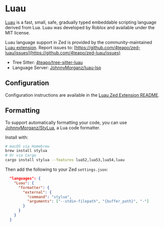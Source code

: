 # Luau

[Luau](https://luau-lang.org/) is a fast, small, safe, gradually typed embeddable scripting language derived from Lua. Luau was developed by Roblox and available under the MIT license.

Luau language support in Zed is provided by the community-maintained [Luau extension](https://github.com/4teapo/zed-luau).
Report issues to: [https://github.com/4teapo/zed-luau/issues](https://github.com/4teapo/zed-luau/issues)

- Tree Sitter: [4teapo/tree-sitter-luau](https://github.com/4teapo/tree-sitter-luau)
- Language Server: [JohnnyMorganz/luau-lsp](https://github.com/JohnnyMorganz/luau-lsp)

## Configuration

Configuration instructions are available in the [Luau Zed Extension README](https://github.com/4teapo/zed-luau).

## Formatting

To support automatically formatting your code, you can use [JohnnyMorganz/StyLua](https://github.com/JohnnyMorganz/StyLua), a Lua code formatter.

Install with:

```sh
# macOS via Homebrew
brew install stylua
# Or via Cargo
cargo install stylua --features lua52,lua53,lua54,luau
```

Then add the following to your Zed `settings.json`:

```json
  "languages": {
    "Luau": {
      "formatter": {
        "external": {
          "command": "stylua",
          "arguments": ["--stdin-filepath", "{buffer_path}", "-"]
        }
      }
    }
  }
```
